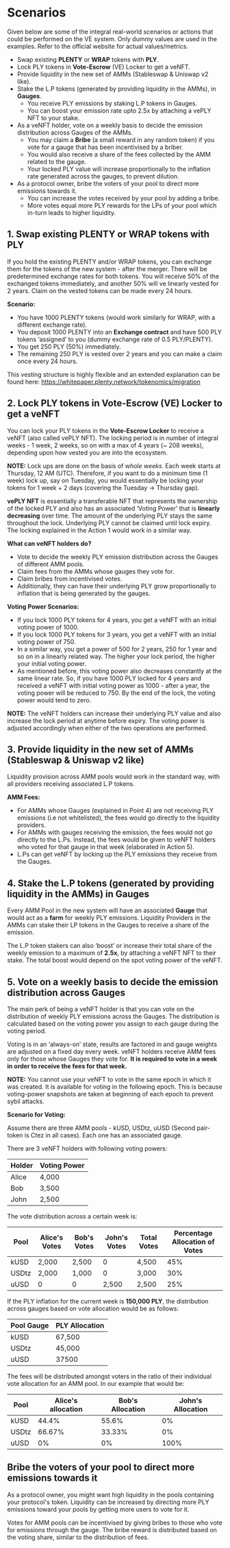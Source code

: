 # Scenarios

Given below are some of the integral real-world scenarios or actions that could be performed on the VE system. Only dummy values are used in the examples. Refer to the official website for actual values/metrics.

- Swap existing **PLENTY** or **WRAP** tokens with **PLY**.
- Lock PLY tokens in **Vote-Escrow** (VE) Locker to get a veNFT.
- Provide liquidity in the new set of AMMs (Stableswap & Uniswap v2 like).
- Stake the L.P tokens (generated by providing liquidity in the AMMs), in **Gauges**.
  - You receive PLY emissions by staking L.P tokens in Gauges.
  - You can boost your emission rate upto 2.5x by attaching a vePLY NFT to your stake.
- As a veNFT holder, vote on a weekly basis to decide the emission distribution across Gauges of the AMMs.
  - You may claim a **Bribe** (a small reward in any random token) if you vote for a gauge that has been incentivised by a briber.
  - You would also receive a share of the fees collected by the AMM related to the gauge.
  - Your locked PLY value will increase proportionally to the inflation rate generated across the gauges, to prevent dilution.
- As a protocol owner, bribe the voters of your pool to direct more emissions towards it.
  - You can increase the votes received by your pool by adding a bribe.
  - More votes equal more PLY rewards for the LPs of your pool which in-turn leads to higher liquidity.

## 1. Swap existing PLENTY or WRAP tokens with PLY

If you hold the existing PLENTY and/or WRAP tokens, you can exchange them for the tokens of the new system - after the merger. There will be predetermined exchange rates for both tokens. You will receive 50% of the exchanged tokens immediately, and another 50% will ve linearly vested for 2 years. Claim on the vested tokens can be made every 24 hours.

**Scenario:**

- You have 1000 PLENTY tokens (would work similarly for WRAP, with a different exchange rate).
- You deposit 1000 PLENTY into an **Exchange contract** and have 500 PLY tokens ‘assigned’ to you (dummy exchange rate of 0.5 PLY/PLENTY).
- You get 250 PLY (50%) immediately.
- The remaining 250 PLY is vested over 2 years and you can make a claim once every 24 hours.

This vesting structure is highly flexible and an extended explanation can be found here: https://whitepaper.plenty.network/tokenomics/migration

## 2. Lock PLY tokens in Vote-Escrow (VE) Locker to get a veNFT

You can lock your PLY tokens in the **Vote-Escrow Locker** to receive a veNFT (also called vePLY NFT). The locking period is in number of integral weeks - 1 week, 2 weeks, so on with a max of 4 years (~ 208 weeks), depending upon how vested you are into the ecosystem.

**NOTE:** Lock ups are done on the basis of _whole weeks_. Each week starts at Thursday, 12 AM (UTC). Therefore, if you want to do a minimum time (1 week) lock up, say on Tuesday, you would essentially be locking your tokens for 1 week + 2 days (covering the Tuesday -> Thursday gap).

**vePLY NFT** is essentially a transferable NFT that represents the ownership of the locked PLY and also has an associated ‘Voting Power’ that is **linearly decreasing** over time. The amount of the underlying PLY stays the same throughout the lock. Underlying PLY cannot be claimed until lock expiry. The locking explained in the Action 1 would work in a similar way.

**What can veNFT holders do?**

- Vote to decide the weekly PLY emission distribution across the Gauges of different AMM pools.
- Claim fees from the AMMs whose gauges they vote for.
- Claim bribes from incentivised votes.
- Additionally, they can have their underlying PLY grow proportionally to inflation that is being generated by the gauges.

**Voting Power Scenarios:**

- If you lock 1000 PLY tokens for 4 years, you get a veNFT with an initial voting power of 1000.
- If you lock 1000 PLY tokens for 3 years, you get a veNFT with an initial voting power of 750.
- In a similar way, you get a power of 500 for 2 years, 250 for 1 year and so on in a linearly related way. The higher your lock period, the higher your initial voting power.
- As mentioned before, this voting power also decreases constantly at the same linear rate. So, if you have 1000 PLY locked for 4 years and received a veNFT with initial voting power as 1000 - after a year, the voting power will be reduced to 750. By the end of the lock, the voting power would tend to zero.

**NOTE:** The veNFT holders can increase their underlying PLY value and also increase the lock period at anytime before expiry. The voting power is adjusted accordingly when either of the two operations are performed.

## 3. Provide liquidity in the new set of AMMs (Stableswap & Uniswap v2 like)

Liquidity provision across AMM pools would work in the standard way, with all providers receiving associated L.P tokens.

**AMM Fees:**

- For AMMs whose Gauges (explained in Point 4) are not receiving PLY emissions (i.e not whitelisted), the fees would go directly to the liquidity providers.
- For AMMs with gauges receiving the emission, the fees would not go directly to the L.Ps. Instead, the fees would be given to veNFT holders who voted for that gauge in that week (elaborated in Action 5).
- L.Ps can get veNFT by locking up the PLY emissions they receive from the Gauges.

## 4. Stake the L.P tokens (generated by providing liquidity in the AMMs) in Gauges

Every AMM Pool in the new system will have an associated **Gauge** that would act as a **farm** for weekly PLY emissions. Liquidity Providers in the AMMs can stake their LP tokens in the Gauges to receive a share of the emission.

The L.P token stakers can also ‘boost’ or increase their total share of the weekly emission to a maximum of **2.5x**, by attaching a veNFT NFT to their stake. The total boost would depend on the spot voting power of the veNFT.

## 5. Vote on a weekly basis to decide the emission distribution across Gauges

The main perk of being a veNFT holder is that you can vote on the distribution of weekly PLY emissions across the Gauges. The distribution is calculated based on the voting power you assign to each gauge during the voting period.

Voting is in an ‘always-on’ state, results are factored in and gauge weights are adjusted on a fixed day every week.
veNFT holders receive AMM fees only for those whose Gauges they vote for. **It is required to vote in a week in order to receive the fees for that week.**

**NOTE:** You cannot use your veNFT to vote in the same epoch in which it was created. It is available for voting in the following epoch. This is because voting-power snapshots are taken at beginning of each epoch to prevent sybil attacks.

**Scenario for Voting:**

Assume there are three AMM pools - kUSD, USDtz, uUSD (Second pair-token is Ctez in all cases). Each one has an associated gauge.

There are 3 veNFT holders with following voting powers:

| Holder | Voting Power |
| ------ | ------------ |
| Alice  | 4,000        |
| Bob    | 3,500        |
| John   | 2,500        |

The vote distribution across a certain week is:

| Pool  | Alice's Votes | Bob's Votes | John's Votes | Total Votes | Percentage Allocation of Votes |
| ----- | ------------- | ----------- | ------------ | ----------- | ------------------------------ |
| kUSD  | 2,000         | 2,500       | 0            | 4,500       | 45%                            |
| USDtz | 2,000         | 1,000       | 0            | 3,000       | 30%                            |
| uUSD  | 0             | 0           | 2,500        | 2,500       | 25%                            |

If the PLY inflation for the current week is **150,000 PLY**, the distribution across gauges based on vote allocation would be as follows:

| Pool Gauge | PLY Allocation |
| ---------- | -------------- |
| kUSD       | 67,500         |
| USDtz      | 45,000         |
| uUSD       | 37500          |

The fees will be distributed amongst voters in the ratio of their individual vote allocation for an AMM pool. In our example that would be:

| Pool  | Alice's allocation | Bob's Allocation | John's Allocation |
| ----- | ------------------ | ---------------- | ----------------- |
| kUSD  | 44.4%              | 55.6%            | 0%                |
| USDtz | 66.67%             | 33.33%           | 0%                |
| uUSD  | 0%                 | 0%               | 100%              |

## Bribe the voters of your pool to direct more emissions towards it

As a protocol owner, you might want high liquidity in the pools containing your protocol's token. Liquidity can be increased by directing more PLY emissions toward your pools by getting more users to vote for it.

Votes for AMM pools can be incentivised by giving bribes to those who vote for emissions through the gauge. The bribe reward is distributed based on the voting share, similar to the distribution of fees.
